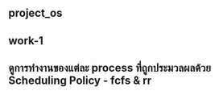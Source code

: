 ﻿## project_os
## work-1
## ดูการทำงานของแต่ละ process ที่ถูกประมวลผลด้วย Scheduling Policy   -  fcfs & rr
